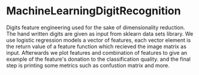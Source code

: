# MachineLearningDigitRecognition
Digits feature engineering used for the sake of dimensionality reduction.
The hand written digits are given as input from sklearn data sets library.
We use  logistic regression models a vector of features,
each vector element is the return value of a feature function which recieved the image matrix as input.
Afterwards we plot features and combination of features to give an example of the feature's donation to the
classification quality.
and the final step is printing some metrics such as confustion matrix and more.

